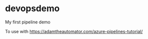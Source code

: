 # devopsdemo

My first pipeline demo

To use with https://adamtheautomator.com/azure-pipelines-tutorial/
